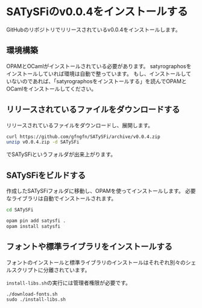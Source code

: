# SATySFiのv0.0.4をインストールする

GitHubのリポジトリでリリースされているv0.0.4をインストールします。

## 環境構築

OPAMとOCamlがインストールされている必要があります。
satyrographosをインストールしていれば環境は自動で整っています。
もし、インストールしていないのであれば、「satyrographosをインストールする」を読んでOPAMとOCamlをインストールしてください。

## リリースされているファイルをダウンロードする

リリースされているファイルをダウンロードし、展開します。

```sh
curl https://github.com/gfngfn/SATySFi/archive/v0.0.4.zip
unzip v0.0.4.zip -d SATySFi
```

でSATySFiというフォルダが出来上がります。

## SATySFiをビルドする

作成したSATySFiフォルダに移動し、OPAMを使ってインストールします。
必要なライブラリは自動でインストールされます。

```sh
cd SATySFi

opam pin add satysfi .
opam install satysfi
```

## フォントや標準ライブラリをインストールする

フォントのインストールと標準ライブラリのインストールはそれぞれ別々のシェルスクリプトに分離されています。

`install-libs.sh`の実行には管理者権限が必要です。

```
./download-fonts.sh
sudo ./install-libs.sh
```

